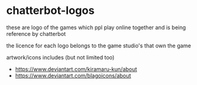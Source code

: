 # chatterbot-logos

these are logo of the games which ppl play online together and is being reference by chatterbot

the licence for each logo belongs to the game studio's that own the game


artwork/icons includes (but not limited too)

- https://www.deviantart.com/kiramaru-kun/about
- https://www.deviantart.com/blagoicons/about
